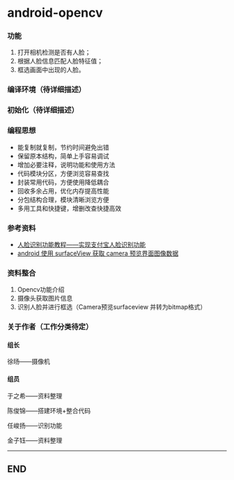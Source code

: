 # android-opencv

### 功能

1. 打开相机检测是否有人脸；
1. 根据人脸信息匹配人脸特征值；
1. 框选画面中出现的人脸。

### 编译环境（待详细描述）

### 初始化（待详细描述）







### 编程思想
- 能复制就复制，节约时间避免出错
- 保留原本结构，简单上手容易调试
- 增加必要注释，说明功能和使用方法
- 代码模块分区，方便浏览容易查找
- 封装常用代码，方便使用降低耦合
- 回收多余占用，优化内存提高性能
- 分包结构合理，模块清晰浏览方便
- 多用工具和快捷键，增删改查快捷高效

### 参考资料
- [人脸识别功能教程——实现支付宝人脸识别功能](https://www.jianshu.com/p/fe8dbb9f72ef?utm_source=desktop&utm_medium=timeline "人脸识别功能教程——实现支付宝人脸识别功能")
- [android 使用 surfaceView 获取 camera 预览界面图像数据](https://blog.csdn.net/DucklikeJAVA/article/details/81288624 "android 使用 surfaceView 获取 camera 预览界面图像数据")



### 资料整合
1. Opencv功能介绍
1. 摄像头获取图片信息
1. 识别人脸并进行框选（Camera预览surfaceview 并转为bitmap格式）


### 关于作者（工作分类待定）
#### 组长
徐旸——摄像机
#### 组员
于之希——资料整理

陈俊锦——搭建环境+整合代码

任峻扬——识别功能

金子钰——资料整理


------------


## END
